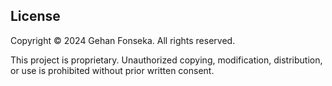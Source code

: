 ## License

Copyright © 2024 Gehan Fonseka. All rights reserved.

This project is proprietary. Unauthorized copying, modification, distribution, or use is prohibited without prior written consent.
